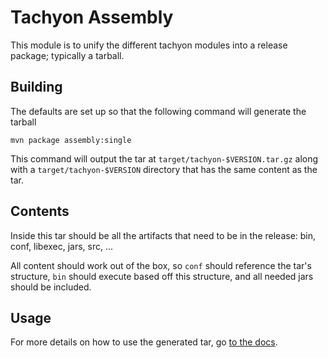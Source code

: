 # Tachyon Assembly

This module is to unify the different tachyon modules into a release package;
typically a tarball.

## Building

The defaults are set up so that the following command will generate the tarball

    mvn package assembly:single

This command will output the tar at `target/tachyon-$VERSION.tar.gz` along with
a `target/tachyon-$VERSION` directory that has the same content as the tar.

## Contents

Inside this tar should be all the artifacts that need to be in the release: bin,
conf, libexec, jars, src, ...

All content should work out of the box, so `conf` should reference the tar's
structure, `bin` should execute based off this structure, and all needed jars
should be included.

## Usage

For more details on how to use the generated tar, go
[to the docs](https://www.alluxio.org).
